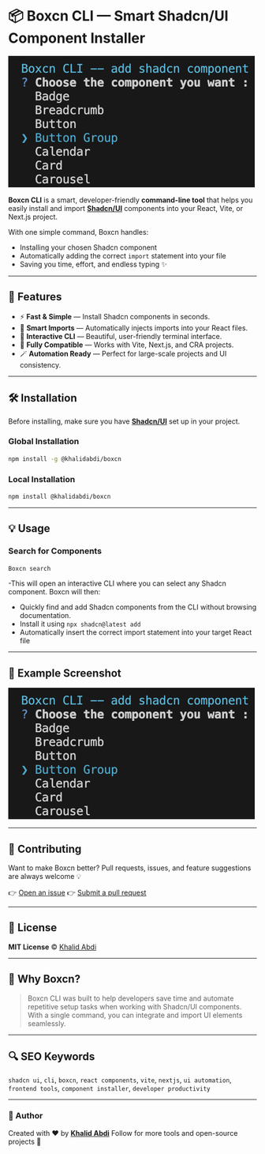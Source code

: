 



# 📦 Boxcn CLI — Smart Shadcn/UI Component Installer

![Boxcn CLI Example](https://github.com/Khalidabdi1/Boxcn/blob/main/photo/example.png)

**Boxcn CLI** is a smart, developer-friendly **command-line tool** that helps you easily install and import [**Shadcn/UI**](https://ui.shadcn.com) components into your React, Vite, or Next.js project.

With one simple command, Boxcn handles:
- Installing your chosen Shadcn component  
- Automatically adding the correct `import` statement into your file  
- Saving you time, effort, and endless typing ✨

---

## 🚀 Features

- ⚡ **Fast & Simple** — Install Shadcn components in seconds.  
- 🧩 **Smart Imports** — Automatically injects imports into your React files.  
- 🎨 **Interactive CLI** — Beautiful, user-friendly terminal interface.  
- 🔧 **Fully Compatible** — Works with Vite, Next.js, and CRA projects.  
- 🪄 **Automation Ready** — Perfect for large-scale projects and UI consistency.

---

## 🛠️ Installation

Before installing, make sure you have [**Shadcn/UI**](https://ui.shadcn.com/docs/installation) set up in your project.

### Global Installation

```bash
npm install -g @khalidabdi/boxcn
````

### Local Installation

```bash
npm install @khalidabdi/boxcn
```

---

## 💡 Usage


### Search for Components

```bash
Boxcn search
```
-This will open an interactive CLI where you can select any Shadcn component.
Boxcn will then:

* Quickly find and add Shadcn components from the CLI without browsing documentation.
* Install it using `npx shadcn@latest add`
* Automatically insert the correct import statement into your target React file

---

## 📁 Example Screenshot

![Boxcn CLI Demo](https://github.com/Khalidabdi1/Boxcn/blob/main/photo/example.png)

---

## 🤝 Contributing

Want to make Boxcn better?
Pull requests, issues, and feature suggestions are always welcome 💡

👉 [Open an issue](https://github.com/Khalidabdi1/Boxcn/issues)
👉 [Submit a pull request](https://github.com/Khalidabdi1/Boxcn/pulls)

---

## 📜 License

**MIT License** © [Khalid Abdi](https://github.com/Khalidabdi1)

---

## 🌟 Why Boxcn?

> Boxcn CLI was built to help developers save time and automate repetitive setup tasks when working with Shadcn/UI components.
> With a single command, you can integrate and import UI elements seamlessly.

---

## 🔍 SEO Keywords

`shadcn ui`, `cli`, `boxcn`, `react components`, `vite`, `nextjs`, `ui automation`, `frontend tools`, `component installer`, `developer productivity`

---

### 💬 Author

Created with ❤️ by [**Khalid Abdi**](https://github.com/Khalidabdi1)
Follow for more tools and open-source projects 🚀

